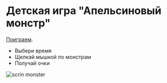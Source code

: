 # Детская игра "Апельсиновый монстр"

[Поиграем](https://dianaveselkina.github.io/game-monster/).

* Выбери время
* Щелкай мышкой по монстрам
* Получай очки

  
![scrin monster](https://github.com/dianaveselkina/game-monster/assets/120037350/39447510-4c95-4cc9-8fa2-4472be9f2d8d)
